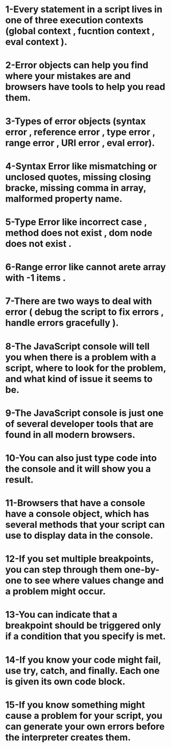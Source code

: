 # 1-Every statement in a script lives in one of three execution contexts (global context , fucntion context , eval context ).
# 2-Error objects can help you find where your mistakes are and browsers have tools to help you read them. 
# 3-Types of error objects (syntax error , reference error , type error , range error , URI error , eval error).
# 4-Syntax Error like mismatching or unclosed quotes, missing closing bracke, missing comma in array, malformed property name.
# 5-Type Error  like  incorrect case ,  method does not exist , dom node does not exist .
# 6-Range error like cannot arete array with -1 items .
# 7-There are two ways to deal with error ( debug the script to fix errors , handle errors gracefully ).
# 8-The JavaScript console will tell you when there is a problem with a script, where to look for the problem, and what kind of issue it seems to be. 
# 9-The JavaScript console is just one of several developer tools that are found in all modern browsers.
# 10-You can also just type code into the console and it will show you a result.
# 11-Browsers that have a console have a console object, which has several methods that your script can use to display data in the console. 
# 12-If you set multiple breakpoints, you can step through them one-by-one to see where values change and a problem might occur.
# 13-You can indicate that a breakpoint should be triggered only if a condition that you specify is met.
# 14-If you know your code might fail, use try, catch, and finally. Each one is given its own code block. 
# 15-If you know something might cause a problem for your script, you can generate your own errors before the interpreter creates them.


